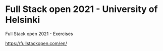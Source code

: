 # Full Stack open 2021 - University of Helsinki
Full Stack open 2021 - Exercises

https://fullstackopen.com/en/
